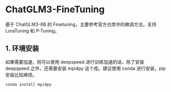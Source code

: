 # ChatGLM3-FineTuning

基于 ChatGLM3-6B 的 Finetuning，主要参考官方仓库中的微调方法，支持 LoraTuning 和 P-Tuning。


## 1. 环境安装

如果需要加速，则可以使用 deepspeed 进行训练加速的话，除了安装 deepspeed 之外，还需要安装 mpi4py 这个库。建议使用 conda 进行安装，pip 安装比较麻烦。 

```shell
conda install mpi4py
```
